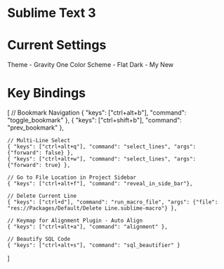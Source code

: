 # Sublime Text 3

# Current Settings
Theme - Gravity One
Color Scheme - Flat Dark - My New

# Key Bindings
[
	// Bookmark Navigation
	{ "keys": ["ctrl+alt+b"], "command": "toggle_bookmark" },
	{ "keys": ["ctrl+shift+b"], "command": "prev_bookmark" },

	// Multi-Line Select
	{ "keys": ["ctrl+alt+q"], "command": "select_lines", "args": {"forward": false} },
	{ "keys": ["ctrl+alt+w"], "command": "select_lines", "args": {"forward": true} },

	// Go to File Location in Project Sidebar
    { "keys": ["ctrl+alt+f"], "command": "reveal_in_side_bar"},

    // Delete Current Line
	{ "keys": ["ctrl+d"], "command": "run_macro_file", "args": {"file": "res://Packages/Default/Delete Line.sublime-macro"} },

	// Keymap for Alignment Plugin - Auto Align
	{ "keys": ["ctrl+alt+a"], "command": "alignment" },

	// Beautify SQL Code
	{ "keys": ["ctrl+alt+s"], "command": "sql_beautifier" }
]
